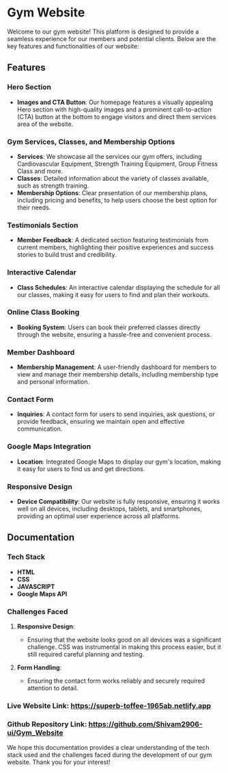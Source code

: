 # Gym Website

Welcome to our gym website! This platform is designed to provide a seamless experience for our members and potential clients. Below are the key features and functionalities of our website:

## Features

### Hero Section

- **Images and CTA Button**: Our homepage features a visually appealing Hero section with high-quality images and a prominent call-to-action (CTA) button at the bottom to engage visitors and direct them services area of the website.

### Gym Services, Classes, and Membership Options

- **Services**: We showcase all the services our gym offers, including Cardiovascular Equipment, Strength Training Equipment, Group Fitness Class and more.
- **Classes**: Detailed information about the variety of classes available, such as strength training.
- **Membership Options**: Clear presentation of our membership plans, including pricing and benefits, to help users choose the best option for their needs.

### Testimonials Section

- **Member Feedback**: A dedicated section featuring testimonials from current members, highlighting their positive experiences and success stories to build trust and credibility.

### Interactive Calendar

- **Class Schedules**: An interactive calendar displaying the schedule for all our classes, making it easy for users to find and plan their workouts.

### Online Class Booking

- **Booking System**: Users can book their preferred classes directly through the website, ensuring a hassle-free and convenient process.

### Member Dashboard

- **Membership Management**: A user-friendly dashboard for members to view and manage their membership details, including membership type and personal information.

### Contact Form

- **Inquiries**: A contact form for users to send inquiries, ask questions, or provide feedback, ensuring we maintain open and effective communication.

### Google Maps Integration

- **Location**: Integrated Google Maps to display our gym's location, making it easy for users to find us and get directions.

### Responsive Design

- **Device Compatibility**: Our website is fully responsive, ensuring it works well on all devices, including desktops, tablets, and smartphones, providing an optimal user experience across all platforms.

## Documentation

### Tech Stack

  - **HTML**
  - **CSS**
  - **JAVASCRIPT**
  - **Google Maps API**

### Challenges Faced

1. **Responsive Design**:

   - Ensuring that the website looks good on all devices was a significant challenge. CSS was instrumental in making this process easier, but it still required careful planning and testing.

2. **Form Handling**:
   - Ensuring the contact form works reliably and securely required attention to detail.

### Live Website Link: https://superb-toffee-1965ab.netlify.app
### Github Repository Link: https://github.com/Shivam2906-ui/Gym_Website
  

We hope this documentation provides a clear understanding of the tech stack used and the challenges faced during the development of our gym website. Thank you for your interest!
